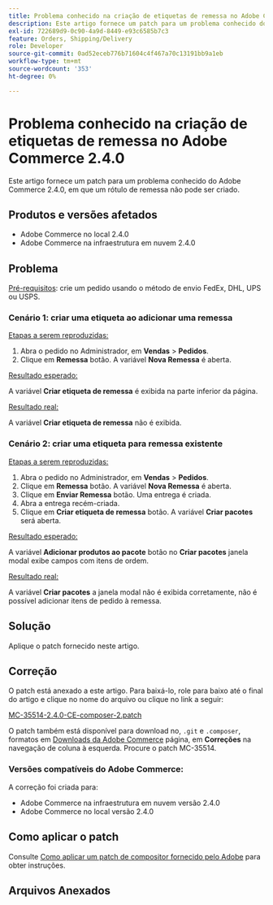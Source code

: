 ```yaml
---
title: Problema conhecido na criação de etiquetas de remessa no Adobe Commerce 2.4.0
description: Este artigo fornece um patch para um problema conhecido do Adobe Commerce 2.4.0, em que um rótulo de remessa não pode ser criado.
exl-id: 722689d9-0c90-4a9d-8449-e93c6585b7c3
feature: Orders, Shipping/Delivery
role: Developer
source-git-commit: 0ad52eceb776b71604c4f467a70c13191bb9a1eb
workflow-type: tm+mt
source-wordcount: '353'
ht-degree: 0%

---
```


# Problema conhecido na criação de etiquetas de remessa no Adobe Commerce 2.4.0

Este artigo fornece um patch para um problema conhecido do Adobe Commerce 2.4.0, em que um rótulo de remessa não pode ser criado.

## Produtos e versões afetados

* Adobe Commerce no local 2.4.0
* Adobe Commerce na infraestrutura em nuvem 2.4.0

## Problema

<u>Pré-requisitos</u>: crie um pedido usando o método de envio FedEx, DHL, UPS ou USPS.

### Cenário 1: criar uma etiqueta ao adicionar uma remessa

<u>Etapas a serem reproduzidas:</u>

1. Abra o pedido no Administrador, em **Vendas** > **Pedidos**.
1. Clique em **Remessa** botão. A variável **Nova Remessa** é aberta.

<u>Resultado esperado:</u>

A variável **Criar etiqueta de remessa** é exibida na parte inferior da página.

<u>Resultado real:</u>

A variável **Criar etiqueta de remessa** não é exibida.

### Cenário 2: criar uma etiqueta para remessa existente

<u>Etapas a serem reproduzidas:</u>

1. Abra o pedido no Administrador, em **Vendas** > **Pedidos**.
1. Clique em **Remessa** botão. A variável **Nova Remessa** é aberta.
1. Clique em **Enviar Remessa** botão. Uma entrega é criada.
1. Abra a entrega recém-criada.
1. Clique em **Criar etiqueta de remessa** botão. A variável **Criar pacotes** será aberta.

<u>Resultado esperado:</u>

A variável **Adicionar produtos ao pacote** botão no **Criar pacotes** janela modal exibe campos com itens de ordem.

<u>Resultado real:</u>

A variável **Criar pacotes** a janela modal não é exibida corretamente, não é possível adicionar itens de pedido à remessa.

## Solução

Aplique o patch fornecido neste artigo.

## Correção

O patch está anexado a este artigo. Para baixá-lo, role para baixo até o final do artigo e clique no nome do arquivo ou clique no link a seguir:

[MC-35514-2.4.0-CE-composer-2.patch](assets/MC-35514-2.4.0-CE-composer-2.patch.zip)

O patch também está disponível para download no, `.git` e `.composer`, formatos em [Downloads da Adobe Commerce](https://magento.com/tech-resources/download) página, em **Correções** na navegação de coluna à esquerda. Procure o patch MC-35514.

### Versões compatíveis do Adobe Commerce:

A correção foi criada para:

* Adobe Commerce na infraestrutura em nuvem versão 2.4.0
* Adobe Commerce no local versão 2.4.0

## Como aplicar o patch

Consulte [Como aplicar um patch de compositor fornecido pelo Adobe](/help/how-to/general/how-to-apply-a-composer-patch-provided-by-magento.md) para obter instruções.

## Arquivos Anexados
